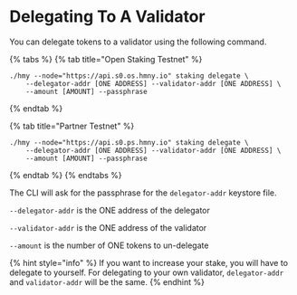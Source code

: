 # Delegating To A Validator

You can delegate tokens to a validator using the following command.

{% tabs %}
{% tab title="Open Staking Testnet" %}
```text
./hmy --node="https://api.s0.os.hmny.io" staking delegate \
    --delegator-addr [ONE ADDRESS] --validator-addr [ONE ADDRESS] \
    --amount [AMOUNT] --passphrase
```
{% endtab %}

{% tab title="Partner Testnet" %}
```
./hmy --node="https://api.s0.ps.hmny.io" staking delegate \
    --delegator-addr [ONE ADDRESS] --validator-addr [ONE ADDRESS] \
    --amount [AMOUNT] --passphrase
```
{% endtab %}
{% endtabs %}

The CLI will ask for the passphrase for the `delegator-addr` keystore file.

`--delegator-addr` is the ONE address of the delegator

`--validator-addr` is the ONE address of the validator

`--amount` is the number of ONE tokens to un-delegate

{% hint style="info" %}
If you want to increase your stake, you will have to delegate to yourself. For delegating to your own validator, `delegator-addr` and `validator-addr` will be the same.
{% endhint %}

